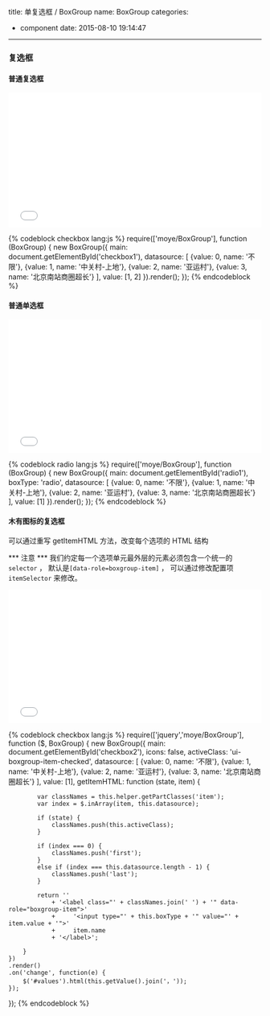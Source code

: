 title: 单复选框 / BoxGroup
name: BoxGroup
categories:
  - component
date: 2015-08-10 19:14:47
---

### 复选框

#### 普通复选框

<iframe height='268' scrolling='no' src='//codepen.io/cxtom/embed/yNwpOq/?height=268&theme-id=17729&default-tab=result' frameborder='no' allowtransparency='true' allowfullscreen='true' style='width: 100%;'>See the Pen <a href='http://codepen.io/cxtom/pen/yNwpOq/'>yNwpOq</a> by chenxiao (<a href='http://codepen.io/cxtom'>@cxtom</a>) on <a href='http://codepen.io'>CodePen</a>.
</iframe>

{% codeblock checkbox lang:js %}
require(['moye/BoxGroup'], function (BoxGroup) {
    new BoxGroup({
    main: document.getElementById('checkbox1'),
    datasource: [
        {value: 0, name: '不限'},
        {value: 1, name: '中关村-上地'},
        {value: 2, name: '亚运村'},
        {value: 3, name: '北京南站商圈超长'}
    ],
    value: [1, 2]
    }).render();
});
{% endcodeblock %}

#### 普通单选框

<iframe height='266' scrolling='no' src='//codepen.io/cxtom/embed/Qboaqx/?height=266&theme-id=17729&default-tab=result' frameborder='no' allowtransparency='true' allowfullscreen='true' style='width: 100%;'>See the Pen <a href='http://codepen.io/cxtom/pen/Qboaqx/'>Qboaqx</a> by chenxiao (<a href='http://codepen.io/cxtom'>@cxtom</a>) on <a href='http://codepen.io'>CodePen</a>.
</iframe>

{% codeblock radio lang:js %}
require(['moye/BoxGroup'], function (BoxGroup) {
    new BoxGroup({
    main: document.getElementById('radio1'),
    boxType: 'radio',
    datasource: [
        {value: 0, name: '不限'},
        {value: 1, name: '中关村-上地'},
        {value: 2, name: '亚运村'},
        {value: 3, name: '北京南站商圈超长'}
    ],
    value: [1]
    }).render();
});
{% endcodeblock %}


#### 木有图标的复选框

可以通过重写 getItemHTML 方法，改变每个选项的 HTML 结构

*** 注意 *** 我们约定每一个选项单元最外层的元素必须包含一个统一的 `selector` ， 默认是`[data-role=boxgroup-item]` ， 可以通过修改配置项 `itemSelector` 来修改。

<iframe height='266' scrolling='no' src='//codepen.io/cxtom/embed/jPJvmx/?height=266&theme-id=17729&default-tab=result' frameborder='no' allowtransparency='true' allowfullscreen='true' style='width: 100%;'>See the Pen <a href='http://codepen.io/cxtom/pen/jPJvmx/'>jPJvmx</a> by chenxiao (<a href='http://codepen.io/cxtom'>@cxtom</a>) on <a href='http://codepen.io'>CodePen</a>.
</iframe>

{% codeblock checkbox lang:js %}
require(['jquery','moye/BoxGroup'], function ($, BoxGroup) {
    new BoxGroup({
        main: document.getElementById('checkbox2'),
        icons: false,
        activeClass: 'ui-boxgroup-item-checked',
        datasource: [
            {value: 0, name: '不限'},
            {value: 1, name: '中关村-上地'},
            {value: 2, name: '亚运村'},
            {value: 3, name: '北京南站商圈超长'}
        ],
        value: [1],
        getItemHTML: function (state, item) {

            var classNames = this.helper.getPartClasses('item');
            var index = $.inArray(item, this.datasource);

            if (state) {
                classNames.push(this.activeClass);
            }

            if (index === 0) {
                classNames.push('first');
            }
            else if (index === this.datasource.length - 1) {
                classNames.push('last');
            }

            return ''
                + '<label class="' + classNames.join(' ') + '" data-role="boxgroup-item">'
                +     '<input type="' + this.boxType + '" value="' + item.value + '">'
                +     item.name
                + '</label>';

        }
    })
    .render()
    .on('change', function(e) {
        $('#values').html(this.getValue().join('，'));
    });
});
{% endcodeblock %}